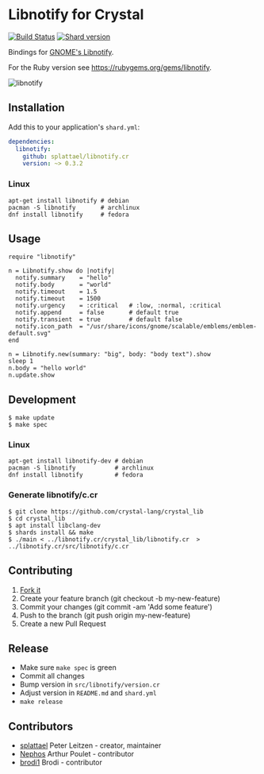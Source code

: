 # Libnotify for Crystal

[![Build Status](https://travis-ci.org/splattael/libnotify.cr.svg?branch=master)](https://travis-ci.org/splattael/libnotify.cr)
[![Shard version](https://img.shields.io/badge/libnotify.cr-v0.3.2-orange.svg)](http://crystalshards.xyz/?filter=libnotify)

Bindings for [GNOME's Libnotify](https://developer.gnome.org/libnotify/).

For the Ruby version see https://rubygems.org/gems/libnotify.

![libnotify](https://github.com/splattael/libnotify.cr/raw/master/images/screenshot-gnome3.png)

## Installation

Add this to your application's `shard.yml`:

```yaml
dependencies:
  libnotify:
    github: splattael/libnotify.cr
    version: ~> 0.3.2
```

### Linux

```
apt-get install libnotify # debian
pacman -S libnotify       # archlinux
dnf install libnotify     # fedora
```


## Usage

```crystal
require "libnotify"

n = Libnotify.show do |notify|
  notify.summary    = "hello"
  notify.body       = "world"
  notify.timeout    = 1.5
  notify.timeout    = 1500
  notify.urgency    = :critical   # :low, :normal, :critical
  notify.append     = false       # default true
  notify.transient  = true        # default false
  notify.icon_path  = "/usr/share/icons/gnome/scalable/emblems/emblem-default.svg"
end

n = Libnotify.new(summary: "big", body: "body text").show
sleep 1
n.body = "hello world"
n.update.show
```

## Development

```
$ make update
$ make spec
```

### Linux

```
apt-get install libnotify-dev # debian
pacman -S libnotify           # archlinux
dnf install libnotify         # fedora
```

### Generate libnotify/c.cr

```
$ git clone https://github.com/crystal-lang/crystal_lib
$ cd crystal_lib
$ apt install libclang-dev
$ shards install && make
$ ./main < ../libnotify.cr/crystal_lib/libnotify.cr  > ../libnotify.cr/src/libnotify/c.cr
```


## Contributing

1. [Fork it](https://github.com/splattael/libnotify.cr/fork)
2. Create your feature branch (git checkout -b my-new-feature)
3. Commit your changes (git commit -am 'Add some feature')
4. Push to the branch (git push origin my-new-feature)
5. Create a new Pull Request


## Release

* Make sure `make spec` is green
* Commit all changes
* Bump version in `src/libnotify/version.cr`
* Adjust version in `README.md` and `shard.yml`
* `make release`


## Contributors

- [splattael](https://github.com/splattael) Peter Leitzen - creator, maintainer
- [Nephos](https://github.com/Nephos) Arthur Poulet - contributor
- [brodi1](https://github.com/brodi1) Brodi - contributor
